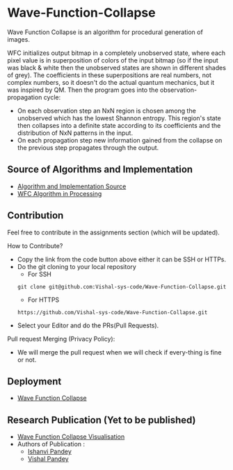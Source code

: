 # Wave-Function-Collapse
Wave Function Collapse is an algorithm for procedural generation of images.

WFC initializes output bitmap in a completely unobserved state, where each pixel value is in superposition of colors of the input bitmap (so if the input was black & white then the unobserved states are shown in different shades of grey). The coefficients in these superpositions are real numbers, not complex numbers, so it doesn't do the actual quantum mechanics, but it was inspired by QM. Then the program goes into the observation-propagation cycle:

- On each observation step an NxN region is chosen among the unobserved which has the lowest Shannon entropy. This region's state then collapses into a definite state according to its coefficients and the distribution of NxN patterns in the input.
- On each propagation step new information gained from the collapse on the previous step propagates through the output.


## Source of Algorithms and Implementation
* <a href="https://github.com/mxgmn/WaveFunctionCollapse">Algorithm and Implementation Source</a> <br>
* <a href="https://discourse.processing.org/t/wave-collapse-function-algorithm-in-processing/12983">WFC Algorithm in Processing</a>

## Contribution

Feel free to contribute in the assignments section (which will be updated).

How to Contribute?

- Copy the link from the code button above either it can be SSH or HTTPs.
- Do the git cloning to your local repository
  - For SSH
  ```
  git clone git@github.com:Vishal-sys-code/Wave-Function-Collapse.git
  ```
  - For HTTPS
  ```
  https://github.com/Vishal-sys-code/Wave-Function-Collapse.git
  ```
- Select your Editor and do the PRs(Pull Requests).

Pull request Merging (Privacy Policy):
 - We will merge the pull request when we will check if every-thing is fine or not.
 
 ## Deployment
 * <a href="https://wave-function-collapse.vercel.app/"> Wave Function Collapse </a>

 ## Research Publication (Yet to be published)
 * <a href="https://vixra.org/abs/2207.0062"> Wave Function Collapse Visualisation </a>
 * Authors of Publication :
      * <a href="https://github.com/ishanvipandey"> Ishanvi Pandey </a>
      * <a href="https://github.com/Vishal-sys-code"> Vishal Pandey </a>
